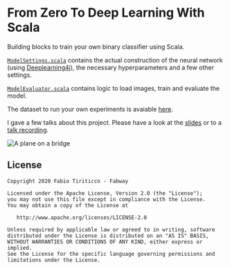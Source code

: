 # From Zero To Deep Learning With Scala

Building blocks to train your own binary classifier using Scala.

[`ModelSettings.scala`](ModelSettings.scala) contains the actual construction of the neural network (using [Deeplearning4j](https://deeplearning4j.org)), the necessary hyperparameters and a few other settings.

[`ModelEvaluator.scala`](ModelEvaluator.scala) contains logic to load images, train and evaluate the model.

The dataset to run your own experiments is avaiable [here](https://drive.google.com/drive/folders/1-O17UhjdJjtKJ1iAMDBJhaYMiTmhIIAi?usp=sharing).

I gave a few talks about this project. Please have a look at the [slides](https://www.slideshare.net/FabioTiriticco/from-zero-to-deep-learning-with-scala-232229345) or to a [talk recording](https://www.youtube.com/watch?v=HQJgE1p2SG0).

![A plane on a bridge](plane.png)

## License

    Copyright 2020 Fabio Tiriticco - Fabway

    Licensed under the Apache License, Version 2.0 (the "License");
    you may not use this file except in compliance with the License.
    You may obtain a copy of the License at

       http://www.apache.org/licenses/LICENSE-2.0

    Unless required by applicable law or agreed to in writing, software
    distributed under the License is distributed on an "AS IS" BASIS,
    WITHOUT WARRANTIES OR CONDITIONS OF ANY KIND, either express or implied.
    See the License for the specific language governing permissions and
    limitations under the License.
